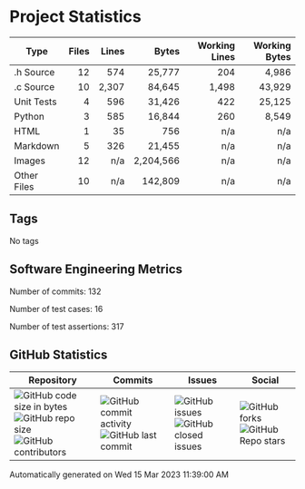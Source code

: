 Project Statistics
==================

| Type | Files | Lines | Bytes | Working Lines | Working Bytes |
|------|------:|------:|------:|--------------:|--------------:|
|.h Source|12|574|25,777|204|4,986|
|.c Source|10|2,307|84,645|1,498|43,929|
|Unit Tests|4|596|31,426|422|25,125|
|Python|3|585|16,844|260|8,549|
|HTML|1|35|756|n/a|n/a|
|Markdown|5|326|21,455|n/a|n/a|
|Images|12|n/a|2,204,566|n/a|n/a|
|Other	Files|10|n/a|142,809|n/a|n/a|

## Tags
No tags

## Software Engineering Metrics

Number of commits:  132

Number of test cases:  16

Number of test assertions:  317

## GitHub Statistics
| Repository                           | Commits                   | Issues                  | Social                    |
|--------------------------------------|---------------------------|-------------------------|---------------------------|
| ![GitHub code size	in	bytes](https://img.shields.io/github/languages/code-size/marknelsonengineer-sp23/sre_lab4_memscan?style=social) <br/> ![GitHub repo size](https://img.shields.io/github/repo-size/marknelsonengineer-sp23/sre_lab4_memscan?style=social) <br/> ![GitHub contributors](https://img.shields.io/github/contributors/marknelsonengineer-sp23/sre_lab4_memscan?style=social) | ![GitHub commit activity](https://img.shields.io/github/commit-activity/w/marknelsonengineer-sp23/sre_lab4_memscan?style=social) <br/> ![GitHub last	commit](https://img.shields.io/github/last-commit/marknelsonengineer-sp23/sre_lab4_memscan?style=social) | ![GitHub	issues](https://img.shields.io/github/issues-raw/marknelsonengineer-sp23/sre_lab4_memscan?style=social) <br/> ![GitHub	closed issues](https://img.shields.io/github/issues-closed-raw/marknelsonengineer-sp23/sre_lab4_memscan?style=social) | ![GitHub forks](https://img.shields.io/github/forks/marknelsonengineer-sp23/sre_lab4_memscan?style=social) <br/> ![GitHub Repo	stars](https://img.shields.io/github/stars/marknelsonengineer-sp23/sre_lab4_memscan?style=social) |

Automatically generated on Wed 15 Mar 2023 11:39:00 AM 
